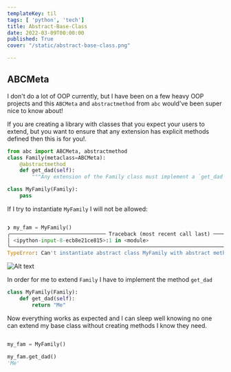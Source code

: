 ```yaml
---
templateKey: til
tags: [ 'python', 'tech']
title: Abstract-Base-Class
date: 2022-03-09T00:00:00
published: True
cover: "/static/abstract-base-class.png"

---
```


## ABCMeta

I don't do a lot of OOP currently, but I have been on a few heavy OOP projects and this `ABCMeta` and `abstractmethod` from `abc` would've been super nice to know about!

If you are creating a library with classes that you expect your users to extend, but you want to ensure that any extension has explicit methods defined then this is for you!.

```python
from abc import ABCMeta, abstractmethod
class Family(metaclass=ABCMeta):
    @abstractmethod
    def get_dad(self):
        """Any extension of the Family class must implement a `get_dad` method"""

class MyFamily(Family):
    pass

```

If I try to instantiate `MyFamily` I will not be allowed:
```python

❯ my_fam = MyFamily()
╭─────────────────────────────── Traceback (most recent call last) ────────────────────────────────╮
│ <ipython-input-8-ecb8e21ce815>:1 in <module>                                                     │
╰──────────────────────────────────────────────────────────────────────────────────────────────────╯
TypeError: Can't instantiate abstract class MyFamily with abstract methods get_dad

```

![Alt text](/images/py-abc-meta.png "abcmeta")

In order for me to extend `Family` I have to implement the method `get_dad`

```python
class MyFamily(Family):
    def get_dad(self):
        return "Me"
```

Now everything works as expected and I can sleep well knowing no one can extend my base class without creating methods I know they need.


```python

my_fam = MyFamily()

my_fam.get_dad()
'Me'

```

